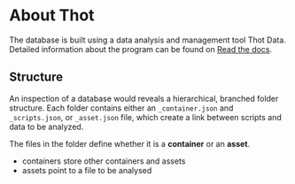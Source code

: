# About Thot
The database is built using a data analysis and management tool Thot Data.  Detailed information about the program can be found on [Read the docs](https://thot-data-docs.readthedocs.io/en/latest/).

## Structure
An inspection of a database would reveals a hierarchical, branched folder structure. Each folder contains either an `_container.json` and `_scripts.json`, or `_asset.json` file, which create a link between scripts and data to be analyzed.  

The files in the folder define whether it is a **container** or an **asset**.  

- containers store other containers and assets
- assets point to a file to be analysed